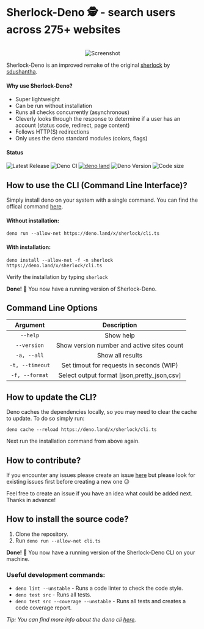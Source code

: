 # Sherlock-Deno 🕵️ - search users across 275+ websites
<p align="center">
  <br>
  <img alt="Screenshot" src="https://github.com/checkerschaf/sherlock-deno/raw/master/screenshot.png" />
  <br>
</p>

Sherlock-Deno is an improved remake of the original [sherlock](https://github.com/sdushantha/sherlock) by [sdushantha](https://github.com/sdushantha).

#### Why use Sherlock-Deno?
- Super lightweight
- Can be run without installation
- Runs all checks concurrently (asynchronous)
- Cleverly looks through the response to determine if a user has an account (status code, redirect, page content)
- Follows HTTP(S) redirections
- Only uses the deno standard modules (colors, flags)

#### Status
![Latest Release](https://img.shields.io/github/release/checkerschaf/sherlock-deno.svg?label=Latest%20Release)
![Deno CI](https://img.shields.io/github/workflow/status/checkerschaf/sherlock-deno/Deno%20CI?label=Deno%20CI&logo=GitHub)
[![deno land](http://img.shields.io/badge/available%20on-deno.land/x-lightgrey.svg?logo=deno)](https://deno.land/x/sherlock)
![Deno Version](https://img.shields.io/badge/Deno%20Version-1.4.1-lightgrey?logo=deno)
![Code size](https://img.shields.io/github/languages/code-size/checkerschaf/sherlock-deno?label=Code%20Size)

## How to use the CLI (Command Line Interface)?
Simply install deno on your system with a single command. You can find the offical command [here](https://deno.land/#installation).

#### Without installation:
`deno run --allow-net https://deno.land/x/sherlock/cli.ts`

#### With installation:
`deno install --allow-net -f -n sherlock https://deno.land/x/sherlock/cli.ts`

Verify the installation by typing `sherlock`

**Done!** 🎉 You now have a running version of Sherlock-Deno.

## Command Line Options
| Argument | Description |
|:-:|:-:|
| `--help` | Show help |
| `--version` | Show version number and active sites count |
| `-a, --all` | Show all results |
| `-t, --timeout` | Set timout for requests in seconds (WIP) |
| `-f, --format` | Select output format [json,pretty_json,csv] |

## How to update the CLI?
Deno caches the dependencies locally, so you may need to clear the cache to update. To do so simply run:

`deno cache --reload https://deno.land/x/sherlock/cli.ts`

Next run the installation command from above again.

## How to contribute?
If you encounter any issues please create an issue [here](https://github.com/checkerschaf/sherlock-deno/issues) but please look for existing issues first before creating a new one 😉

Feel free to create an issue if you have an idea what could be added next. Thanks in advance!

## How to install the source code?
1. Clone the repository.
2. Run `deno run --allow-net cli.ts`

**Done!** 🎉 You now have a running version of the Sherlock-Deno CLI on your machine.

### Useful development commands:
- `deno lint --unstable` - Runs a code linter to check the code style.
- `deno test src` - Runs all tests.
- `deno test src --coverage --unstable` - Runs all tests and creates a code coverage report.

*Tip: You can find more info about the deno cli [here](https://deno.land/manual/getting_started/command_line_interface).*
